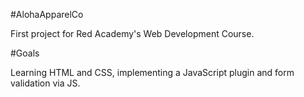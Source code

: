 #AlohaApparelCo

First project for Red Academy's Web Development Course. 

#Goals

Learning HTML and CSS, implementing a JavaScript plugin and form validation via JS.

